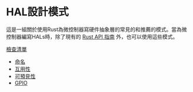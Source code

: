 # HAL設計模式

這是一組關於使用Rust為微控制器寫硬件抽象層的常見的和推薦的模式。當為微控制器編寫HALs時，除了現有的 [Rust API 指南] 外，也可以使用這些模式。

[Rust API 指南]: https://rust-lang.github.io/api-guidelines/

[檢查清單](checklist.md)

- [命名](naming.md)
- [互用性](interoperability.md)
- [可預見性](predictability.md)
- [GPIO](gpio.md)
